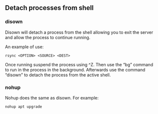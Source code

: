 ## Detach processes from shell

### disown
Disown will detach a process from the shell allowing you to exit the server and allow the process to continue running.

An example of use:

```
rsync <OPTION> <SOURCE> <DEST>
```

Once running suspend the process using ^Z. Then use the “bg” command to run in the process in the background. Afterwards use the command “disown” to detach the process from the active shell.

### nohup
Nohup does the same as disown. For example:

```
nohup apt upgrade 
```
